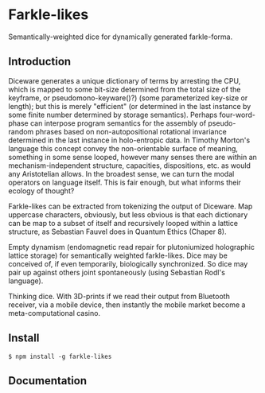# Farkle-likes

Semantically-weighted dice for dynamically generated farkle-forma.

## Introduction

Diceware generates a unique dictionary of terms by arresting the CPU, which is 
mapped to some bit-size determined from the total size of the keyframe, or 
pseudomono-keyware()?) (some parameterized key-size or length); but this is 
merely "efficient" (or determined in the last instance by some finite number 
determined by storage semantics). Perhaps four-word-phase can interpose 
program semantics for the assembly of pseudo-random phrases based on 
non-autopositional rotational invariance determined in the last instance in 
holo-entropic data. In Timothy Morton's language this concept convey the 
non-orientable surface of meaning, something in some sense looped, however 
many senses there are within an mechanism-independent structure, capacities, 
dispositions, etc. as would any Aristotelian allows. In the broadest sense, we 
can turn the modal operators on language itself. This is fair enough, but what 
informs their ecology of thought?

Farkle-likes can be extracted from tokenizing the output of Diceware. Map 
uppercase characters, obviously, but less obvious is that each dictionary can 
be map to a subset of itself and recursively looped within a lattice structure, 
as Sebastian Fauvel does in Quantum Ethics (Chaper 8).

Empty dynamism (endomagnetic read repair for plutoniumized holographic lattice 
storage) for semantically weighted farkle-likes. Dice may be conceived of, if 
even temporarily, biologically synchronized. So dice may pair up against others
joint spontaneously (using Sebastian Rodl's language). 

Thinking dice. With 3D-prints if we read their output from Bluetooth receiver, 
via a mobile device, then instantly the mobile market become a 
meta-computational casino.

## Install

```
$ npm install -g farkle-likes
```

## Documentation
